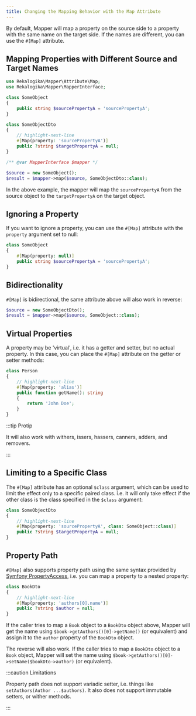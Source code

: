 ```yaml
---
title: Changing the Mapping Behavior with the Map Attribute
---
```


By default, Mapper will map a property on the source side to a property with the
same name on the target side. If the names are different, you can use the
`#[Map]` attribute.

## Mapping Properties with Different Source and Target Names

```php
use Rekalogika\Mapper\Attribute\Map;
use Rekalogika\Mapper\MapperInterface;

class SomeObject
{
    public string $sourcePropertyA = 'sourcePropertyA';
}

class SomeObjectDto
{
    // highlight-next-line
    #[Map(property: 'sourcePropertyA')]
    public ?string $targetPropertyA = null;
}

/** @var MapperInterface $mapper */

$source = new SomeObject();
$result = $mapper->map($source, SomeObjectDto::class);
```

In the above example, the mapper will map the `sourcePropertyA` from the source
object to the `targetPropertyA` on the target object.

## Ignoring a Property

If you want to ignore a property, you can use the `#[Map]` attribute with the
`property` argument set to null:

```php
class SomeObject
{
    #[Map(property: null)]
    public string $sourcePropertyA = 'sourcePropertyA';
}
```

## Bidirectionality

`#[Map]` is bidirectional, the same attribute above will also work in reverse:

```php
$source = new SomeObjectDto();
$result = $mapper->map($source, SomeObject::class);
```
## Virtual Properties

A property may be 'virtual', i.e. it has a getter and setter, but no actual
property. In this case, you can place the `#[Map]` attribute on the getter or
setter methods:

```php
class Person
{
    // highlight-next-line
    #[Map(property: 'alias')]
    public function getName(): string
    {
        return 'John Doe';
    }
}
```

:::tip Protip

It will also work with withers, issers, hassers, canners, adders, and removers.

:::

## Limiting to a Specific Class

The `#[Map]` attribute has an optional `$class` argument, which can be used to
limit the effect only to a specific paired class. i.e. it will only take effect
if the other class is the class specified in the `$class` argument:

```php
class SomeObjectDto
{
    // highlight-next-line
    #[Map(property: 'sourcePropertyA', class: SomeObject::class)]
    public ?string $targetPropertyA = null;
}
```
## Property Path

`#[Map]` also supports property path using the same syntax provided by [Symfony
PropertyAccess](https://symfony.com/doc/current/components/property_access.html),
i.e. you can map a property to a nested property:

```php
class BookDto
{
    // highlight-next-line
    #[Map(property: 'authors[0].name')]
    public ?string $author = null;
}
```

If the caller tries to map a `Book` object to a `BookDto` object above, Mapper
will get the name using `$book->getAuthors()[0]->getName()` (or equivalent) and
assign it to the `author` property of the `BookDto` object.

The reverse will also work. If the caller tries to map a `BookDto` object to a
`Book` object, Mapper will set the name using
`$book->getAuthors()[0]->setName($bookDto->author)` (or equivalent).

:::caution Limitations

Property path does not support variadic setter, i.e. things like
`setAuthors(Author ...$authors)`. It also does not support immutable setters,
or wither methods.

:::